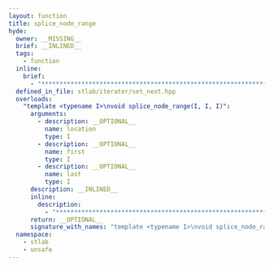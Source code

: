 ```yaml
---
layout: function
title: splice_node_range
hyde:
  owner: __MISSING__
  brief: __INLINED__
  tags:
    - function
  inline:
    brief:
      - "***********************************************************************************************"
  defined_in_file: stlab/iterator/set_next.hpp
  overloads:
    "template <typename I>\nvoid splice_node_range(I, I, I)":
      arguments:
        - description: __OPTIONAL__
          name: location
          type: I
        - description: __OPTIONAL__
          name: first
          type: I
        - description: __OPTIONAL__
          name: last
          type: I
      description: __INLINED__
      inline:
        description:
          - "***********************************************************************************************"
      return: __OPTIONAL__
      signature_with_names: "template <typename I>\nvoid splice_node_range(I location, I first, I last)"
  namespace:
    - stlab
    - unsafe
---
```

